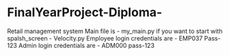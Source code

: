 # FinalYearProject-Diploma-
Retail management system
Main file is - my_main.py
if you want to start with spalsh_screen - Velocity.py
Employee login credentials are - EMP037  Pass-123
Admin login credentials are - ADM000  pass-123
